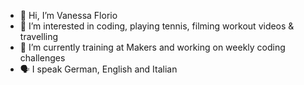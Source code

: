 - 👋 Hi, I’m Vanessa Florio
- 👀 I’m interested in coding, playing tennis, filming workout videos & travelling
- 🌱 I’m currently training at Makers and working on weekly coding challenges
- 🗣 I speak German, English and Italian



<!---
floriov/floriov is a ✨ special ✨ repository because its `README.md` (this file) appears on your GitHub profile.
You can click the Preview link to take a look at your changes.
--->
